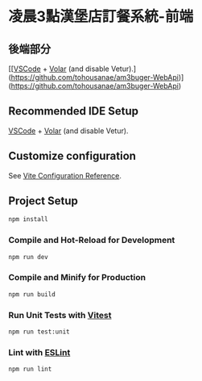 # 凌晨3點漢堡店訂餐系統-前端

## 後端部分

[[[VSCode](https://code.visualstudio.com/) + [Volar](https://marketplace.visualstudio.com/items?itemName=Vue.volar) (and disable Vetur).](https://github.com/tohousanae/am3buger-WebApi)](https://github.com/tohousanae/am3buger-WebApi)

## Recommended IDE Setup

[VSCode](https://code.visualstudio.com/) + [Volar](https://marketplace.visualstudio.com/items?itemName=Vue.volar) (and disable Vetur).

## Customize configuration

See [Vite Configuration Reference](https://vitejs.dev/config/).

## Project Setup

```sh
npm install
```

### Compile and Hot-Reload for Development

```sh
npm run dev
```

### Compile and Minify for Production

```sh
npm run build
```

### Run Unit Tests with [Vitest](https://vitest.dev/)

```sh
npm run test:unit
```

### Lint with [ESLint](https://eslint.org/)

```sh
npm run lint
```
